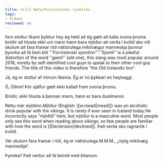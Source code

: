 ```yaml
---
title: Villi Neto/Forníslenski sjomlinn
tags:
- Videos
reviewed: no
---
```

<vocabulary>
forn
stoltur
líkami
þykkur
hey
ég held að ég gæti
að kalla
svona
þruma
bróðir
að hlusta
ekki
um mann
hann
bara
mjöður
að verða
í kvöld
sko
við skulum
að fara
framar
röð
náttúrulega
mikilvægur
manneskja
þunnur
þynnka
að fá
bein
biti
</vocabulary>
<Instagram
file="Villi Neto – Forníslenski sjomlinn.mp4"
url="https://www.instagram.com/p/BysuJIVg2Qv/"
user_image="VilliNeto.jpg"
user_name="Villi Neto"
user_handle="villineto"
audio="01-fornislenski.mp3">
'''Forníslenski sjomlinn'''.<note>''Sjomli'' is a jokeful distortion of the word ''gamli'' (old one), this slang was most popular around 2016, mostly by self-identified cool guys to speak to their other cool guy friends. The title of this video is therefore "the Old Icelandic bro".</note>

Já, ég er stoltur af mínum líkama. Ég er nú þykkari en heybaggi.

Ó, Óðinn! Þór sjálfur gæti ekki kallað fram svona þrumu.

Bróðir, ekki hlusta á þennan mann, hann er bara dusilmenni.

Réttu mér mjöðinn.<note>Mjöður (English: [[w:mead|mead]]) was an alcoholic drink popular with the vikings. It is rarely if ever seen in Iceland today.</note><note>He incorrectly says "mjöðið" here, but mjöður is a masculine word. Most people only see this word when reading about vikings, so few people are familiar with how the word is [[Declension|declined]].</note> Það verða sko ragnarök í kvöld.

Vér skulum fara framar í röð, ég er náttúrulega M.M.M., „mjög mikilvæg manneskja“.

Þynnka? Það verður að fá beinið með bitanum.

</Instagram>
